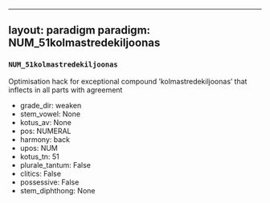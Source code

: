 
---
layout: paradigm
paradigm: NUM_51kolmastredekiljoonas
---
### ` NUM_51kolmastredekiljoonas `

Optimisation hack for exceptional compound ’kolmastredekiljoonas’ that inflects in all parts with agreement
* grade_dir: weaken
* stem_vowel: None
* kotus_av: None
* pos: NUMERAL
* harmony: back
* upos: NUM
* kotus_tn: 51
* plurale_tantum: False
* clitics: False
* possessive: False
* stem_diphthong: None
